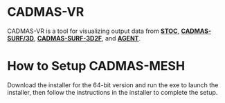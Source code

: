 # CADMAS-VR
CADMAS-VR is a tool for visualizing output data from [**STOC**](https://www.pari.go.jp/unit/tsunamitakashio/open-software/t-stoc/download/index.html), [**CADMAS-SURF/3D**](https://github.com/CADMAS-SURF/Multiscale-and-Multiphysics-Integrated-Simulator-for-Tsunami/tree/main/Simulators/CADMAS-SURF-3D), [**CADMAS-SURF-3D2F**](https://github.com/CADMAS-SURF/Multiscale-and-Multiphysics-Integrated-Simulator-for-Tsunami/tree/main/Simulators/CADMAS-SURF-3D2F), and [**AGENT**](https://github.com/CADMAS-SURF/Multiscale-and-Multiphysics-Integrated-Simulator-for-Tsunami/tree/main/Simulators/AGENT).
# How to Setup CADMAS-MESH
Download the installer for the 64-bit version and run the exe to launch the installer, then follow the instructions in the installer to complete the setup.
